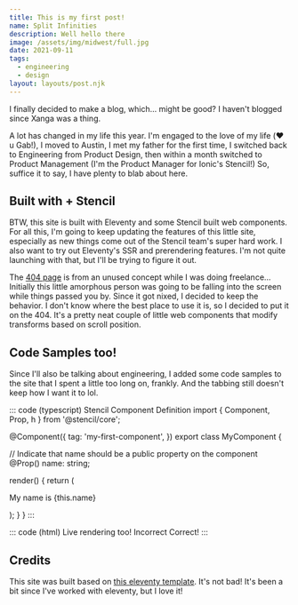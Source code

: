 ```yaml
---
title: This is my first post!
name: Split Infinities
description: Well hello there
image: /assets/img/midwest/full.jpg
date: 2021-09-11
tags:
  - engineering
  - design
layout: layouts/post.njk
---
```

I finally decided to make a blog, which... might be good? I haven't blogged since Xanga was a thing. 

A lot has changed in my life this year. I'm engaged to the love of my life (❤️ u Gab!), I moved to Austin, I met my father for the first time, I switched back to Engineering from Product Design, then within a month switched to Product Management (I'm the Product Manager for Ionic's Stencil!) So, suffice it to say, I have plenty to blab about here. 

## Built with + Stencil

BTW, this site is built with Eleventy and some Stencil built web components. For all this, I'm going to keep updating the features of this little site, especially as new things come out of the Stencil team's super hard work. I also want to try out Eleventy's SSR and prerendering features. I'm not quite launching with that, but I'll be trying to figure it out. 

The [404 page](/404.html) is from an unused concept while I was doing freelance... Initially this little amorphous person was going to be falling into the screen while things passed you by. Since it got nixed, I decided to keep the behavior. I don't know where the best place to use it is, so I decided to put it on the 404. It's a pretty neat couple of little web components that modify transforms based on scroll position. 

## Code Samples too!

Since I'll also be talking about engineering, I added some code samples to the site that I spent a little too long on, frankly. And the tabbing still doesn't keep how I want it to lol. 

<midwest-grid>

::: code (typescript) Stencil Component Definition
import { Component, Prop, h } from '@stencil/core';

@Component({
  tag: 'my-first-component',
})
export class MyComponent {

  // Indicate that name should be a public property on the component
  @Prop() name: string;

  render() {
    return (
      <p>
        My name is {this.name}
      </p>
    );
  }
}
:::


::: code (html) Live rendering too!
<midwest-grid>
  <midwest-button color="blue" block>Incorrect</midwest-button> <!-- incorrect -->
  <midwest-button class="theme-blue" block>Correct!</midwest-button> <!-- correct! -->
</midwest-grid>
:::

</midwest-grid>

## Credits

This site was built based on [this eleventy template](https://github.com/11ty/eleventy-base-blog). It's not bad! It's been a bit since I've worked with eleventy, but I love it!